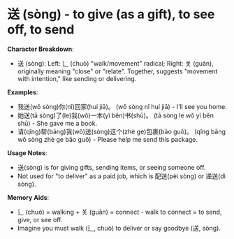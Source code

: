 # **送 (sòng) - to give (as a gift), to see off, to send**

**Character Breakdown**:  
- 送 (sòng): Left: 辶 (chuò) "walk/movement" radical; Right: 关 (guān), originally meaning "close" or "relate". Together, suggests "movement with intention," like sending or delivering.

**Examples**:  
- 我送(wǒ sòng)你(nǐ)回家(huí jiā)。 (wǒ sòng nǐ huí jiā) - I’ll see you home.  
- 她送(tā sòng)了(le)我(wǒ)一本(yì běn)书(shū)。 (tā sòng le wǒ yì běn shū) - She gave me a book.  
- 请(qǐng)帮(bāng)我(wǒ)送(sòng)这个(zhè ge)包裹(bāo guǒ)。 (qǐng bāng wǒ sòng zhè ge bāo guǒ) - Please help me send this package.

**Usage Notes**:  
- 送(sòng) is for giving gifts, sending items, or seeing someone off.  
- Not used for "to deliver" as a paid job, which is 配送(pèi sòng) or 递送(dì sòng).

**Memory Aids**:  
- 辶 (chuò) = walking + 关 (guān) = connect - walk to connect = to send, give, or see off.  
- Imagine you must walk (辶, chuò) to deliver or say goodbye (送, sòng).